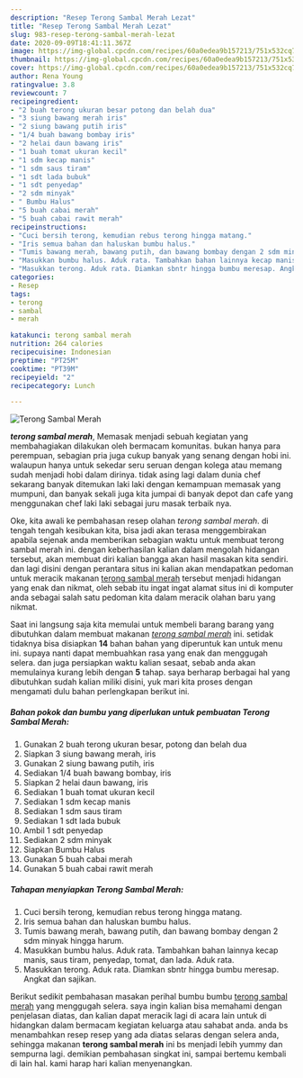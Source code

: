 ```yaml
---
description: "Resep Terong Sambal Merah Lezat"
title: "Resep Terong Sambal Merah Lezat"
slug: 983-resep-terong-sambal-merah-lezat
date: 2020-09-09T18:41:11.367Z
image: https://img-global.cpcdn.com/recipes/60a0edea9b157213/751x532cq70/terong-sambal-merah-foto-resep-utama.jpg
thumbnail: https://img-global.cpcdn.com/recipes/60a0edea9b157213/751x532cq70/terong-sambal-merah-foto-resep-utama.jpg
cover: https://img-global.cpcdn.com/recipes/60a0edea9b157213/751x532cq70/terong-sambal-merah-foto-resep-utama.jpg
author: Rena Young
ratingvalue: 3.8
reviewcount: 7
recipeingredient:
- "2 buah terong ukuran besar potong dan belah dua"
- "3 siung bawang merah iris"
- "2 siung bawang putih iris"
- "1/4 buah bawang bombay iris"
- "2 helai daun bawang iris"
- "1 buah tomat ukuran kecil"
- "1 sdm kecap manis"
- "1 sdm saus tiram"
- "1 sdt lada bubuk"
- "1 sdt penyedap"
- "2 sdm minyak"
- " Bumbu Halus"
- "5 buah cabai merah"
- "5 buah cabai rawit merah"
recipeinstructions:
- "Cuci bersih terong, kemudian rebus terong hingga matang."
- "Iris semua bahan dan haluskan bumbu halus."
- "Tumis bawang merah, bawang putih, dan bawang bombay dengan 2 sdm minyak hingga harum."
- "Masukkan bumbu halus. Aduk rata. Tambahkan bahan lainnya kecap manis, saus tiram, penyedap, tomat, dan lada. Aduk rata."
- "Masukkan terong. Aduk rata. Diamkan sbntr hingga bumbu meresap. Angkat dan sajikan."
categories:
- Resep
tags:
- terong
- sambal
- merah

katakunci: terong sambal merah 
nutrition: 264 calories
recipecuisine: Indonesian
preptime: "PT25M"
cooktime: "PT39M"
recipeyield: "2"
recipecategory: Lunch

---
```



![Terong Sambal Merah](https://img-global.cpcdn.com/recipes/60a0edea9b157213/751x532cq70/terong-sambal-merah-foto-resep-utama.jpg)

<b><i>terong sambal merah</i></b>, Memasak menjadi sebuah kegiatan yang membahagiakan dilakukan oleh bermacam komunitas. bukan hanya para perempuan, sebagian pria juga cukup banyak yang senang dengan hobi ini. walaupun hanya untuk sekedar seru seruan dengan kolega atau memang sudah menjadi hobi dalam dirinya. tidak asing lagi dalam dunia chef sekarang banyak ditemukan laki laki dengan kemampuan memasak yang mumpuni, dan banyak sekali juga kita jumpai di banyak depot dan cafe yang menggunakan chef laki laki sebagai juru masak terbaik nya.



Oke, kita awali ke pembahasan resep olahan <i>terong sambal merah</i>. di tengah tengah kesibukan kita, bisa jadi akan terasa menggembirakan apabila sejenak anda memberikan sebagian waktu untuk membuat terong sambal merah ini. dengan keberhasilan kalian dalam mengolah hidangan tersebut, akan membuat diri kalian bangga akan hasil masakan kita sendiri. dan lagi disini dengan perantara situs ini kalian akan mendapatkan pedoman untuk meracik makanan <u>terong sambal merah</u> tersebut menjadi hidangan yang enak dan nikmat, oleh sebab itu ingat ingat alamat situs ini di komputer anda sebagai salah satu pedoman kita dalam meracik olahan baru yang nikmat.


Saat ini langsung saja kita memulai untuk membeli barang barang yang dibutuhkan dalam membuat makanan <u><i>terong sambal merah</i></u> ini. setidak tidaknya bisa disiapkan <b>14</b> bahan bahan yang diperuntuk kan untuk menu ini. supaya nanti dapat membuahkan rasa yang enak dan menggugah selera. dan juga persiapkan waktu kalian sesaat, sebab anda akan memulainya kurang lebih dengan <b>5</b> tahap. saya berharap berbagai hal yang dibutuhkan sudah kalian miliki disini, yuk mari kita proses dengan mengamati dulu bahan perlengkapan berikut ini.

<!--inarticleads1-->

##### Bahan pokok dan bumbu yang diperlukan untuk pembuatan Terong Sambal Merah:

1. Gunakan 2 buah terong ukuran besar, potong dan belah dua
1. Siapkan 3 siung bawang merah, iris
1. Gunakan 2 siung bawang putih, iris
1. Sediakan 1/4 buah bawang bombay, iris
1. Siapkan 2 helai daun bawang, iris
1. Sediakan 1 buah tomat ukuran kecil
1. Sediakan 1 sdm kecap manis
1. Sediakan 1 sdm saus tiram
1. Sediakan 1 sdt lada bubuk
1. Ambil 1 sdt penyedap
1. Sediakan 2 sdm minyak
1. Siapkan  Bumbu Halus
1. Gunakan 5 buah cabai merah
1. Gunakan 5 buah cabai rawit merah




<!--inarticleads2-->

##### Tahapan menyiapkan Terong Sambal Merah:

1. Cuci bersih terong, kemudian rebus terong hingga matang.
1. Iris semua bahan dan haluskan bumbu halus.
1. Tumis bawang merah, bawang putih, dan bawang bombay dengan 2 sdm minyak hingga harum.
1. Masukkan bumbu halus. Aduk rata. Tambahkan bahan lainnya kecap manis, saus tiram, penyedap, tomat, dan lada. Aduk rata.
1. Masukkan terong. Aduk rata. Diamkan sbntr hingga bumbu meresap. Angkat dan sajikan.




Berikut sedikit pembahasan masakan perihal bumbu bumbu <u>terong sambal merah</u> yang menggugah selera. saya ingin kalian bisa memahami dengan penjelasan diatas, dan kalian dapat meracik lagi di acara lain untuk di hidangkan dalam bermacam kegiatan keluarga atau sahabat anda. anda bs menambahkan resep resep yang ada diatas selaras dengan selera anda, sehingga makanan <b>terong sambal merah</b> ini bs menjadi lebih yummy dan sempurna lagi. demikian pembahasan singkat ini, sampai bertemu kembali di lain hal. kami harap hari kalian menyenangkan.
